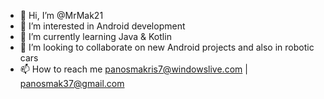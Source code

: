 - 👋 Hi, I’m @MrMak21
- 👀 I’m interested in Android development
- 🌱 I’m currently learning Java & Kotlin
- 💞️ I’m looking to collaborate on new Android projects and also in robotic cars
- 📫 How to reach me panosmakris7@windowslive.com | panosmak37@gmail.com

<!---
MrMak21/MrMak21 is a ✨ special ✨ repository because its `README.md` (this file) appears on your GitHub profile.
You can click the Preview link to take a look at your changes.
--->
